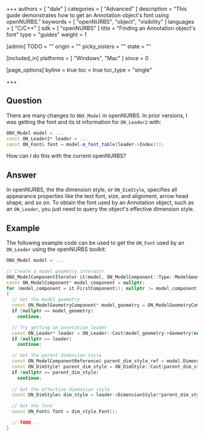 +++
authors = [ "dale" ]
categories = [ "Advanced" ]
description = "This guide demonstrates how to get an Annotation object's font using openNURBS."
keywords = [ "openNURBS", "object", "visibility" ]
languages = [ "C/C++" ]
sdk = [ "openNURBS" ]
title = "Finding an Annotation object's font"
type = "guides"
weight = 1

[admin]
TODO = ""
origin = ""
picky_sisters = ""
state = ""

[included_in]
platforms = [ "Windows", "Mac" ]
since = 0

[page_options]
byline = true
toc = true
toc_type = "single"

+++


## Question

There are many changes to ```ONX_Model``` in openNURBS. In prior versions, I was getting the font and its id information for ```ON_Leader2``` with:

```cpp
ONX_Model model = ...
const ON_Leader2* leader = ...
const ON_Font& font = model.m_font_table[leader->Index()];
```

How can I do this with the current openNURBS?

## Answer

In openNURBS, the the dimension style, or ```ON_DimStyle```, specifies all appearance properties like the text font, size, and alignment, arrow head shape, and so on. To obtain the font used by an Annotation object, such as an ```ON_Leader```, you just need to query the object's effective dimension style.

## Example

The following example code can be used to get the ```ON_Font``` used by an ```ON_Leader``` using the openNURBS toolkit:

```cpp
ONX_Model model = ...

// Create a model geometry interator
ONX_ModelComponentIterator it(model, ON_ModelComponent::Type::ModelGeometry);
const ON_ModelComponent* model_component = nullptr;
for (model_component = it.FirstComponent(); nullptr != model_component; model_component = it.NextComponent())
{
  // Get the model geometry
  const ON_ModelGeometryComponent* model_geometry = ON_ModelGeometryComponent::Cast(model_component);
  if (nullptr == model_geometry)
    continue;

  // Try getting an annotation leader
  const ON_Leader* leader = ON_Leader::Cast(model_geometry->Geometry(nullptr));
  if (nullptr == leader)
    continue;

  // Get the parent dimension style
  const ON_ModelComponentReference& parent_dim_style_ref = model.DimensionStyleFromId(leader->DimensionStyleId());
  const ON_DimStyle* parent_dim_style = ON_DimStyle::Cast(parent_dim_style_ref.ModelComponent());
  if (nullptr == parent_dim_style)
    continue;
    
  // Get the effective dimension style
  const ON_DimStyle& dim_style = leader->DimensionStyle(*parent_dim_style);

  // Get the font
  const ON_Font& font = dim_style.Font();

  // TODO...
}
```
